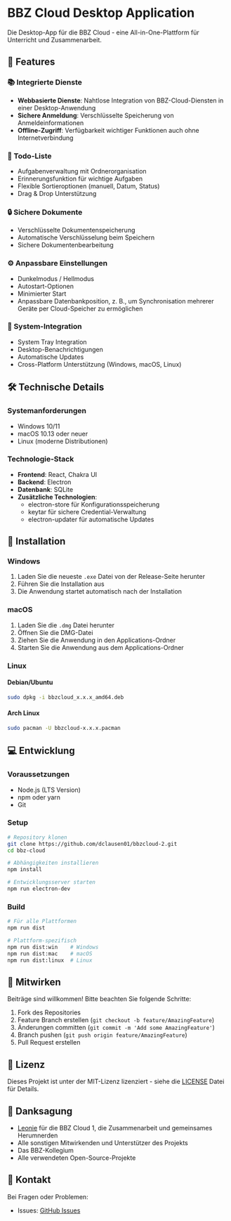 # BBZ Cloud Desktop Application

Die Desktop-App für die BBZ Cloud - eine All-in-One-Plattform für Unterricht und Zusammenarbeit.

## 🌟 Features

### 📚 Integrierte Dienste
- **Webbasierte Dienste**: Nahtlose Integration von BBZ-Cloud-Diensten in einer Desktop-Anwendung
- **Sichere Anmeldung**: Verschlüsselte Speicherung von Anmeldeinformationen
- **Offline-Zugriff**: Verfügbarkeit wichtiger Funktionen auch ohne Internetverbindung

### 📝 Todo-Liste
- Aufgabenverwaltung mit Ordnerorganisation
- Erinnerungsfunktion für wichtige Aufgaben
- Flexible Sortieroptionen (manuell, Datum, Status)
- Drag & Drop Unterstützung

### 🔒 Sichere Dokumente
- Verschlüsselte Dokumentenspeicherung
- Automatische Verschlüsselung beim Speichern
- Sichere Dokumentenbearbeitung

### ⚙️ Anpassbare Einstellungen
- Dunkelmodus / Hellmodus
- Autostart-Optionen
- Minimierter Start
- Anpassbare Datenbankposition, z. B., um Synchronisation mehrerer Geräte per Cloud-Speicher zu ermöglichen

### 🔄 System-Integration
- System Tray Integration
- Desktop-Benachrichtigungen
- Automatische Updates
- Cross-Platform Unterstützung (Windows, macOS, Linux)

## 🛠 Technische Details

### Systemanforderungen
- Windows 10/11
- macOS 10.13 oder neuer
- Linux (moderne Distributionen)

### Technologie-Stack
- **Frontend**: React, Chakra UI
- **Backend**: Electron
- **Datenbank**: SQLite
- **Zusätzliche Technologien**:
  - electron-store für Konfigurationsspeicherung
  - keytar für sichere Credential-Verwaltung
  - electron-updater für automatische Updates

## 🚀 Installation

### Windows
1. Laden Sie die neueste `.exe` Datei von der Release-Seite herunter
2. Führen Sie die Installation aus
3. Die Anwendung startet automatisch nach der Installation

### macOS
1. Laden Sie die `.dmg` Datei herunter
2. Öffnen Sie die DMG-Datei
3. Ziehen Sie die Anwendung in den Applications-Ordner
4. Starten Sie die Anwendung aus dem Applications-Ordner

### Linux
#### Debian/Ubuntu
```bash
sudo dpkg -i bbzcloud_x.x.x_amd64.deb
```

#### Arch Linux
```bash
sudo pacman -U bbzcloud-x.x.x.pacman
```

## 💻 Entwicklung

### Voraussetzungen
- Node.js (LTS Version)
- npm oder yarn
- Git

### Setup
```bash
# Repository klonen
git clone https://github.com/dclausen01/bbzcloud-2.git
cd bbz-cloud

# Abhängigkeiten installieren
npm install

# Entwicklungsserver starten
npm run electron-dev
```

### Build
```bash
# Für alle Plattformen
npm run dist

# Plattform-spezifisch
npm run dist:win    # Windows
npm run dist:mac    # macOS
npm run dist:linux  # Linux
```

## 🤝 Mitwirken

Beiträge sind willkommen! Bitte beachten Sie folgende Schritte:

1. Fork des Repositories
2. Feature Branch erstellen (`git checkout -b feature/AmazingFeature`)
3. Änderungen committen (`git commit -m 'Add some AmazingFeature'`)
4. Branch pushen (`git push origin feature/AmazingFeature`)
5. Pull Request erstellen

## 📝 Lizenz

Dieses Projekt ist unter der MIT-Lizenz lizenziert - siehe die [LICENSE](LICENSE) Datei für Details.

## 🙏 Danksagung

- [Leonie](https://koyu.space/) für die BBZ Cloud 1, die Zusammenarbeit und gemeinsames Herumnerden
- Alle sonstigen Mitwirkenden und Unterstützer des Projekts
- Das BBZ-Kollegium
- Alle verwendeten Open-Source-Projekte

## 📧 Kontakt

Bei Fragen oder Problemen:
- Issues: [GitHub Issues](https://github.com/koyuawsmbrtn/bbz-cloud/issues)
